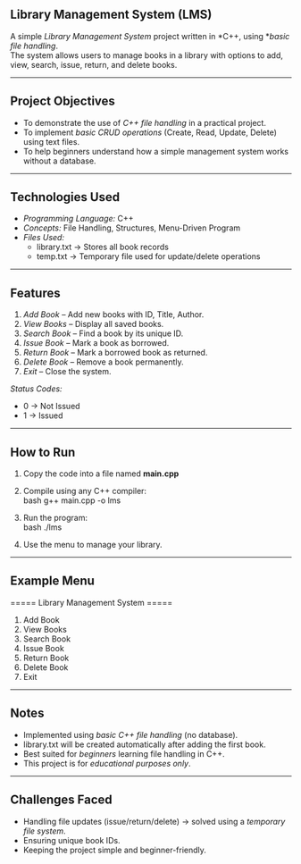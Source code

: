 ## Library Management System (LMS)

A simple *Library Management System* project written in *C++, using **basic file handling*.  
The system allows users to manage books in a library with options to add, view, search, issue, return, and delete books.

---

## Project Objectives
- To demonstrate the use of *C++ file handling* in a practical project.  
- To implement *basic CRUD operations* (Create, Read, Update, Delete) using text files.  
- To help beginners understand how a simple management system works without a database.  

---

## Technologies Used
- *Programming Language:* C++  
- *Concepts:* File Handling, Structures, Menu-Driven Program  
- *Files Used:*  
  - library.txt → Stores all book records  
  - temp.txt → Temporary file used for update/delete operations  

---

## Features
1. *Add Book* – Add new books with ID, Title, Author.  
2. *View Books* – Display all saved books.  
3. *Search Book* – Find a book by its unique ID.  
4. *Issue Book* – Mark a book as borrowed.  
5. *Return Book* – Mark a borrowed book as returned.  
6. *Delete Book* – Remove a book permanently.  
7. *Exit* – Close the system.  

*Status Codes:*  
- 0 → Not Issued  
- 1 → Issued  

---

## How to Run
1. Copy the code into a file named **main.cpp**  
2. Compile using any C++ compiler:  
   bash
   g++ main.cpp -o lms
   
3. Run the program:  
   bash
   ./lms
   
4. Use the menu to manage your library.  

---

## Example Menu

===== Library Management System =====
1. Add Book
2. View Books
3. Search Book
4. Issue Book
5. Return Book
6. Delete Book
0. Exit


---

## Notes
- Implemented using *basic C++ file handling* (no database).  
- library.txt will be created automatically after adding the first book.  
- Best suited for *beginners* learning file handling in C++.  
- This project is for *educational purposes only*.  

---

## Challenges Faced
- Handling file updates (issue/return/delete) → solved using a *temporary file system*.  
- Ensuring unique book IDs.  
- Keeping the project simple and beginner-friendly.